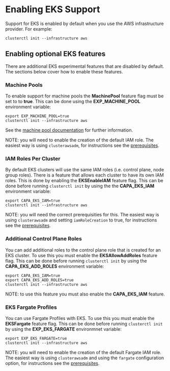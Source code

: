 # Enabling EKS Support

Support for EKS is enabled by default when you use the AWS infrastructure provider. For example:

```shell
clusterctl init --infrastructure aws
```

## Enabling optional **EKS** features

There are additional EKS experimental features that are disabled by default. The sections below cover how to enable these features.

### Machine Pools

To enable support for machine pools the **MachinePool** feature flag must be set to to **true**. This can be done using the **EXP_MACHINE_POOL** environment variable:

```shell
export EXP_MACHINE_POOL=true
clusterctl init --infrastructure aws
```

See the [machine pool documentation](../machinepools.md) for further information.

NOTE: you will need to enable the creation of the default IAM role. The easiest way is using `clusterawsadm`, for instructions see the [prerequisites](../using-clusterawsadm-to-fulfill-prerequisites.md).

### IAM Roles Per Cluster

By default EKS clusters will use the same IAM roles (i.e. control plane, node group roles). There is a feature that allows each cluster to have its own IAM roles. This is done by enabling the **EKSEnableIAM** feature flag. This can be done before running `clusterctl init` by using the the **CAPA_EKS_IAM** environment variable:

```shell
export CAPA_EKS_IAM=true
clusterctl init --infrastructure aws
```

NOTE: you will need the correct prerequisities for this. The easiest way is using `clusterawsadm` and setting `iamRoleCreation` to true, for instructions see the [prerequisites](../using-clusterawsadm-to-fulfill-prerequisites.md).

### Additional Control Plane Roles

You can add additional roles to the control plane role that is created for an EKS cluster. To use this you must enable the **EKSAllowAddRoles** feature flag. This can be done before running `clusterctl init` by using the **CAPA_EKS_ADD_ROLES** environment variable:

```shell
export CAPA_EKS_IAM=true
export CAPA_EKS_ADD_ROLES=true
clusterctl init --infrastructure aws
```

NOTE: to use this feature you must also enable the **CAPA_EKS_IAM** feature.

### EKS Fargate Profiles

You can use Fargate Profiles with EKS. To use this you must enable the **EKSFargate** feature flag. This can be done before running `clusterctl init` by using the **EXP_EKS_FARGATE** environmnet variable:

```shell
export EXP_EKS_FARGATE=true
clusterctl init --infrastructure aws
```

NOTE: you will need to enable the creation of the default Fargate IAM role. The easiest way is using `clusterawsadm` and using the `fargate` configuration option, for instructions see the [prerequisites](../using-clusterawsadm-to-fulfill-prerequisites.md).
